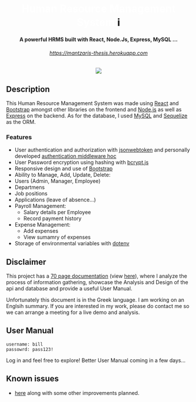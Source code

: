 <h1 align="center">
  <br>
  <h1 align="center">
  <a style="text-decoration: none; color: white;" href="https://todolist1.vercel.app" target="_blank" rel="noreferrer"> Human Resource Management System </a>ℹ️
  <br>
</h1>

<h4 align="center">A powerful HRMS built with React, Node.Js, Express, MySQL ...</h4>
<h6 align="center"><a href="https://mantzaris-thesis.herokuapp.com/">https://mantzaris-thesis.herokuapp.com</a></h6>

<p align="center">
  <img src="https://user-images.githubusercontent.com/56836643/105662731-c36f6c80-5ed0-11eb-8a96-4ec846675756.gif">
</p>

## Description

This Human Resource Management System was made using [React](https://github.com/facebook/react#react-----) and [Bootstrap](https://getbootstrap.com/) amongst other libraries on the frontend and [Node.js](https://nodejs.org/en/) as well as [Express](https://expressjs.com/) on the backend. As for the database, I used [MySQL](https://www.mysql.com/) and [Sequelize](https://sequelize.org/) as the ORM.

### Features

- User authentication and authorization with [jsonwebtoken](https://www.npmjs.com/package/jsonwebtoken) and personally developed [authentication middleware hoc](https://github.com/vasilismantz/thesis-fullstack/blob/master/client/src/withAuth.js)
- User Password encryption using hashing with [bcrypt.js](https://www.npmjs.com/package/bcryptjs)
- Responsive design and use of [Bootstrap](https://getbootstrap.com/)
- Ability to Manage, Add, Update, Delete:
- Users (Admin, Manager, Employee)
- Departmens
- Job positions
- Applications (leave of absence...)
- Payroll Management:
  - Salary details per Employee
  - Record payment history
- Expense Management:
  - Add expenses
  - View sumamry of expenses
- Storage of environmental variables with [dotenv](https://www.npmjs.com/package/dotenv)

## Disclaimer

This project has a [70 page documentation](http://estia.hua.gr/browse/23478) (view [here](https://drive.google.com/file/d/1143CfOo8dPUhNYUT7a2deB-Vbi3Yr5ac/view?usp=sharing)), where I analyze the process of information gathering, showcase the Analysis and Design of the api and database and provide a useful User Manual.

Unfortunately this document is in the Greek language. I am working on an Englsih summary. If you are interested in my work, please do contact me so we can arrange a meeting for a live demo and analysis.

## User Manual

```
username: bill
passowrd: pass123!
```

Log in and feel free to explore! Better User Manual coming in a few days...

## Known issues

- [here](https://github.com/vasilismantz/thesis-fullstack/issues) along with some other improvements planned.
